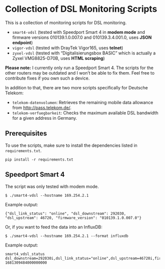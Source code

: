 # Collection of DSL Monitoring Scripts

This is a collection of monitoring scripts for DSL monitoring.

* `smart4-vdsl` (tested with Speedport Smart 4 in **modem mode** and firmware versions 010139.1.0.007.0 and 010139.3.4.001.0, uses **JSON endpoint**)
* `vigor-vdsl` (tested with DrayTek Vigor165, uses **telnet**)
* `zyxel-vdsl` (tested with “Digitalisierungsbox BASIC” which is actually a Zyxel VMG8825-D70B, uses **HTML scraping**)

**Please note:** I currently only run a Speedport Smart 4. The scripts for the other routers may be outdated and I won’t be able to fix them. Feel free to contribute fixes if you own such a device.

In addition to that, there are two more scripts specifically for Deutsche Telekom:

* `telekom-datenvolumen`: Retrieves the remaining mobile data allowance from http://pass.telekom.de/.
* `telekom-verfuegbarkeit`: Checks the maximum available DSL bandwidth for a given address in Germany.

## Prerequisites

To use the scripts, make sure to install the dependencies listed in `requirements.txt`.

```
pip install -r requirements.txt
```

## Speedport Smart 4

The script was only tested with modem mode.

```
$ ./smart4-vdsl --hostname 169.254.2.1
```

Example output:

```
{"dsl_link_status": "online", "dsl_downstream": 292030, "dsl_upstream": 46720, "firmware_version": "010139.1.0.007.0"}
```

Or, if you want to feed the data into an InfluxDB:

```
$ ./smart4-vdsl --hostname 169.254.2.1 --format influxdb
```

Example output:

```
smart4_vdsl_status dsl_downstream=292030i,dsl_link_status="online",dsl_upstream=46720i,firmware_version="010139.1.0.007.0" 1681309484000000000
```
